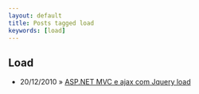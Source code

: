 ```yaml
---
layout: default
title: Posts tagged load
keywords: [load]
---
```

<h2 class="category">Load</h2>
<ul class="posts">
<li>
<p>
<span class="date">20/12/2010</span> &raquo; 
<a href="/blog/asp-net-mvc-ajax-com-jquery-load">ASP.NET MVC e ajax com Jquery load</a>
</p>
</li> 
</ul>
